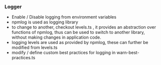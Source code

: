 ### Logger 

- Enable / Disable logging from environment variables
- npmlog is used as logging library
- to change to another, checkout levels.ts , it provides an abstraction over 
    functions of npmlog, thus can be used to switch to another library,
    without making changes in application code.
- logging levels are used as provided by npmlog, these can further be modified from levels.ts 
- modify / define custom best practices for logging in warn-best-practices.ts
